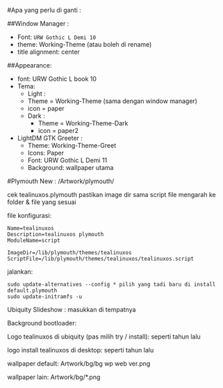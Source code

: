 #Apa yang perlu di ganti : 

##Window Manager :
* Font: `URW Gothic L Demi 10`
* theme: Working-Theme (atau boleh di rename)
* title alignment: center

##Appearance: 
* font: URW Gothic L book 10
* Tema:
   * Light : 
	* Theme = Working-Theme (sama dengan window manager)
	* icon  = paper
   * Dark :
        * Theme = Working-Theme-Dark
        * icon = paper2
* LightDM GTK Greeter :
  * Theme: Working-Theme-Greet
  * Icons: Paper
  * Font: URW Gothic L Demi 11
  * Background: wallpaper utama

#Plymouth New : 
/Artwork/plymouth/

cek tealinuxos.plymouth
pastikan image dir sama script file mengarah ke folder & file yang sesuai

file konfigurasi:
```[Plymouth Theme]
Name=tealinuxos
Description=tealinuxos plymouth 
ModuleName=script
```

```[script]
ImageDir=/lib/plymouth/themes/tealinuxos
ScriptFile=/lib/plymouth/themes/tealinuxos/tealinuxos.script
```

jalankan:
```sudo update-alternatives --install /usr/share/plymouth/themes/default.plymouth default.plymouth /usr/share/plymouth/themes/newtealinuxos/newtealinuxos.plymouth 300
sudo update-alternatives --config * pilih yang tadi baru di install default.plymouth                                                                                                                 
sudo update-initramfs -u 
```

Ubiquity Slideshow :
masukkan di tempatnya

Background bootloader:

Logo tealinuxos di ubiquity (pas milih try / install):
seperti tahun lalu

logo install tealinuxos di desktop:
seperti tahun lalu

wallpaper default:
Artwork/bg/bg wp web ver.png

wallpaper lain:
Artwork/bg/\*.png
